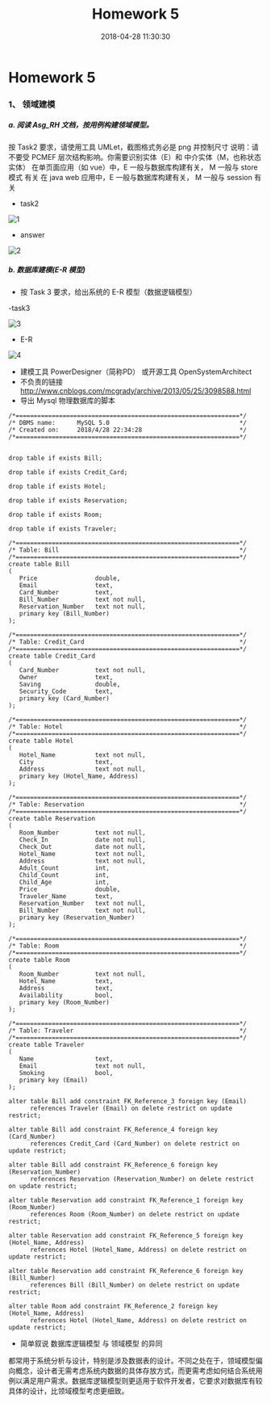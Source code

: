 ﻿---
layout: post
title: Homework 5
date: 2018-04-28 11:30:30
categories: Software
tags: 博客
excerpt: Software
---

# Homework 5

### 1、 领域建模

##### a. 阅读 Asg_RH 文档，按用例构建领域模型。
按 Task2 要求，请使用工具 UMLet，截图格式务必是 png 并控制尺寸
说明：请不要受 PCMEF 层次结构影响。你需要识别实体（E）和 中介实体（M，也称状态实体）
在单页面应用（如 vue）中，E 一般与数据库构建有关， M 一般与 store 模式 有关
在 java web 应用中，E 一般与数据库构建有关， M 一般与 session 有关

- task2

![1](/assets/SystemA/task2.png)

- answer

![2](/assets/SystemA/t2.png)

#####  b. 数据库建模(E-R 模型)
- 按 Task 3 要求，给出系统的 E-R 模型（数据逻辑模型）
 
 -task3

![3](/assets/SystemA/task3.png)

- E-R

![4](/assets/SystemA/ER.png)

- 建模工具 PowerDesigner（简称PD） 或开源工具 OpenSystemArchitect
- 不负责的链接 http://www.cnblogs.com/mcgrady/archive/2013/05/25/3098588.html
- 导出 Mysql 物理数据库的脚本

```
/*==============================================================*/
/* DBMS name:      MySQL 5.0                                    */
/* Created on:     2018/4/28 22:34:28                           */
/*==============================================================*/


drop table if exists Bill;

drop table if exists Credit_Card;

drop table if exists Hotel;

drop table if exists Reservation;

drop table if exists Room;

drop table if exists Traveler;

/*==============================================================*/
/* Table: Bill                                                  */
/*==============================================================*/
create table Bill
(
   Price                double,
   Email                text,
   Card_Number          text,
   Bill_Number          text not null,
   Reservation_Number   text not null,
   primary key (Bill_Number)
);

/*==============================================================*/
/* Table: Credit_Card                                           */
/*==============================================================*/
create table Credit_Card
(
   Card_Number          text not null,
   Owner                text,
   Saving               double,
   Security_Code        text,
   primary key (Card_Number)
);

/*==============================================================*/
/* Table: Hotel                                                 */
/*==============================================================*/
create table Hotel
(
   Hotel_Name           text not null,
   City                 text,
   Address              text not null,
   primary key (Hotel_Name, Address)
);

/*==============================================================*/
/* Table: Reservation                                           */
/*==============================================================*/
create table Reservation
(
   Room_Number          text not null,
   Check_In             date not null,
   Check_Out            date not null,
   Hotel_Name           text not null,
   Address              text not null,
   Adult_Count          int,
   Child_Count          int,
   Child_Age            int,
   Price                double,
   Traveler_Name        text,
   Reservation_Number   text not null,
   Bill_Number          text not null,
   primary key (Reservation_Number)
);

/*==============================================================*/
/* Table: Room                                                  */
/*==============================================================*/
create table Room
(
   Room_Number          text not null,
   Hotel_Name           text,
   Address              text,
   Availability         bool,
   primary key (Room_Number)
);

/*==============================================================*/
/* Table: Traveler                                              */
/*==============================================================*/
create table Traveler
(
   Name                 text,
   Email                text not null,
   Smoking              bool,
   primary key (Email)
);

alter table Bill add constraint FK_Reference_3 foreign key (Email)
      references Traveler (Email) on delete restrict on update restrict;

alter table Bill add constraint FK_Reference_4 foreign key (Card_Number)
      references Credit_Card (Card_Number) on delete restrict on update restrict;

alter table Bill add constraint FK_Reference_6 foreign key (Reservation_Number)
      references Reservation (Reservation_Number) on delete restrict on update restrict;

alter table Reservation add constraint FK_Reference_1 foreign key (Room_Number)
      references Room (Room_Number) on delete restrict on update restrict;

alter table Reservation add constraint FK_Reference_5 foreign key (Hotel_Name, Address)
      references Hotel (Hotel_Name, Address) on delete restrict on update restrict;

alter table Reservation add constraint FK_Reference_6 foreign key (Bill_Number)
      references Bill (Bill_Number) on delete restrict on update restrict;

alter table Room add constraint FK_Reference_2 foreign key (Hotel_Name, Address)
      references Hotel (Hotel_Name, Address) on delete restrict on update restrict;
```

- 简单叙说 数据库逻辑模型 与 领域模型 的异同

都常用于系统分析与设计，特别是涉及数据表的设计。不同之处在于，领域模型偏向概念，设计者无需考虑系统内数据的具体存放方式，而更需考虑如何结合系统用例以满足用户需求。数据库逻辑模型则更适用于软件开发者，它要求对数据库有较具体的设计，比领域模型考虑更细致。




